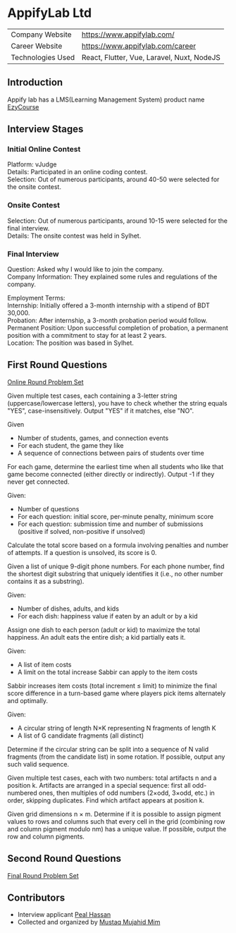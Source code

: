 # AppifyLab Ltd

|                   |                                            |
| :---------------- | :----------------------------------------- |
| Company Website   | https://www.appifylab.com/                 |
| Career Website    | https://www.appifylab.com/career           |
| Technologies Used | React, Flutter, Vue, Laravel, Nuxt, NodeJS |

## Introduction
Appify lab has a LMS(Learning Management System) product name [EzyCourse](https://ezycourse.com/)

## Interview Stages

### Initial Online Contest
Platform: vJudge  
Details: Participated in an online coding contest.  
Selection: Out of numerous participants, around 40-50 were selected for the onsite contest.  

### Onsite Contest
Selection: Out of numerous participants, around 10-15 were selected for the final interview.  
Details: The onsite contest was held in Sylhet.   

### Final Interview

Question: Asked why I would like to join the company.  
Company Information: They explained some rules and regulations of the company.  

Employment Terms:  
Internship: Initially offered a 3-month internship with a stipend of BDT 30,000.  
Probation: After internship, a 3-month probation period would follow.  
Permanent Position: Upon successful completion of probation, a permanent position with a commitment to stay for at least 2 years.  
Location: The position was based in Sylhet.


## First Round Questions

[Online Round Problem Set](../resource/appify/Online_Round.pdf)

<article>

Given multiple test cases, each containing a 3-letter string (uppercase/lowercase letters), you have to check whether the string equals "YES", case-insensitively. Output "YES" if it matches, else "NO".
</article>

<article>

Given
- Number of students, games, and connection events
- For each student, the game they like
- A sequence of connections between pairs of students over time

For each game, determine the earliest time when all students who like that game become connected (either directly or indirectly). Output -1 if they never get connected.
</article>

<article>

Given:
- Number of questions
- For each question: initial score, per-minute penalty, minimum score
- For each question: submission time and number of submissions (positive if solved, non-positive if unsolved)

Calculate the total score based on a formula involving penalties and number of attempts. If a question is unsolved, its score is 0.
</article>

<article>

Given a list of unique 9-digit phone numbers. For each phone number, find the shortest digit substring that uniquely identifies it (i.e., no other number contains it as a substring).
</article>

<article>

Given:
- Number of dishes, adults, and kids
- For each dish: happiness value if eaten by an adult or by a kid

Assign one dish to each person (adult or kid) to maximize the total happiness. An adult eats the entire dish; a kid partially eats it.
</article>

<article>

Given:
- A list of item costs
- A limit on the total increase Sabbir can apply to the item costs

Sabbir increases item costs (total increment ≤ limit) to minimize the final score difference in a turn-based game where players pick items alternately and optimally.
</article>

<article>

Given:
- A circular string of length N×K representing N fragments of length K
- A list of G candidate fragments (all distinct)

Determine if the circular string can be split into a sequence of N valid fragments (from the candidate list) in some rotation. If possible, output any such valid sequence.
</article>

<article>

Given multiple test cases, each with two numbers: total artifacts n and a position k. Artifacts are arranged in a special sequence: first all odd-numbered ones, then multiples of odd numbers (2×odd, 3×odd, etc.) in order, skipping duplicates. Find which artifact appears at position k.

</article>

<article>

Given grid dimensions n × m. Determine if it is possible to assign pigment values to rows and columns such that every cell in the grid (combining row and column pigment modulo nm) has a unique value. If possible, output the row and column pigments. 
</article>
<!-- <iframe src="/interview-questions-bangladesh/resource/appify/Online_Round.pdf" width="400" height="600" type="application/pdf"></iframe> -->


## Second Round Questions
<!-- <iframe src="/interview-questions-bangladesh/resource/appify/Final_Onsite.pdf" width="400" height="600" type="application/pdf"></iframe>  -->
[Final Round Problem Set](../resource/appify/Final_Onsite.pdf) 

## Contributors
- Interview applicant [Peal Hassan](https://www.linkedin.com/in/pealhassan/)  
- Collected and organized by [Mustaq Mujahid Mim](https://www.linkedin.com/in/mmmim/)